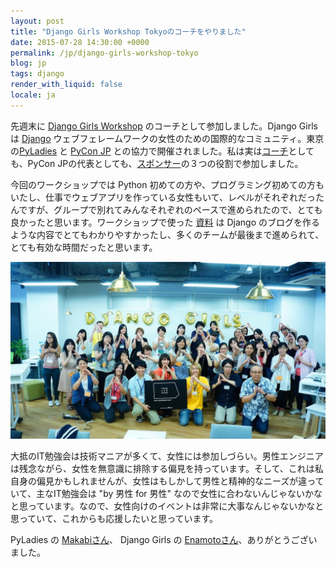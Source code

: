 ```yaml
---
layout: post
title: "Django Girls Workshop Tokyoのコーチをやりました"
date: 2015-07-28 14:30:00 +0000
permalink: /jp/django-girls-workshop-tokyo
blog: jp
tags: django
render_with_liquid: false
locale: ja
---
```


先週末に [Django Girls Workshop](https://djangogirls.org/tokyo/) のコーチとして参加しました。Django Girls は [Django](https://www.djangoproject.com/) ウェブフェレームワークの女性のための国際的なコミュニティ。東京の[PyLadies](http://pyladies-tokyo.connpass.com/) と [PyCon JP](https://www.pycon.jp/) との協力で開催されました。私は実は[コーチ](https://djangogirls.org/tokyo/#members)としても、PyCon JPの代表としても、[スポンサー](https://djangogirls.org/tokyo/#Sponsors)の３つの役割で参加しました。

今回のワークショップでは Python 初めての方や、プログラミング初めての方もいたし、仕事でウェブアプリを作っている女性もいて、レベルがそれぞれだったんですが、グループで別れてみんなそれぞれのペースで進められたので、とても良かったと思います。ワークショップで使った [資料](http://djangogirlsjapan.gitbooks.io/workshop_tutorialjp/content) は Django のブログを作るような内容でとてもわかりやすかったし、多くのチームが最後まで進められて、とても有効な時間だったと思います。

![Django Girls Workshop集合写真](/assets/images/740/django-girls-tokyo.jpg)

大抵のIT勉強会は技術マニアが多くて、女性には参加しづらい。男性エンジニアは残念ながら、女性を無意識に排除する偏見を持っています。そして、これは私自身の偏見かもしれませんが、女性はもしかして男性と精神的なニーズが違っていて、主なIT勉強会は "by 男性 for 男性" なので女性に合わないんじゃないかなと思っています。なので、女性向けのイベントは非常に大事なんじゃないかなと思っていて、これからも応援したいと思っています。

PyLadies の [Makabiさん](https://twitter.com/a_macbee)、 Django Girls の [Enamotoさん](https://twitter.com/mamix1116)、ありがとうございました。
